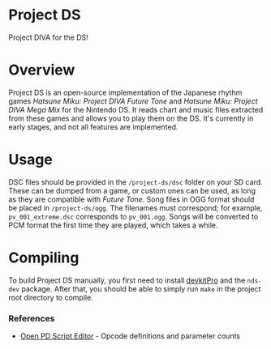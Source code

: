 # Project DS
Project DIVA for the DS!

# Overview
Project DS is an open-source implementation of the Japanese rhythm games *Hatsune Miku: Project DIVA Future Tone* and *Hatsune Miku: Project DIVA Mega Mix* for the Nintendo DS. It reads chart and music files extracted from these games and allows you to play them on the DS. It's currently in early stages, and not all features are implemented.

# Usage
DSC files should be provided in the `/project-ds/dsc` folder on your SD card. These can be dumped from a game, or custom ones can be used, as long as they are compatible with *Future Tone*. Song files in OGG format should be placed in `/project-ds/ogg`. The filenames must correspond; for example, `pv_001_extreme.dsc` corresponds to `pv_001.ogg`. Songs will be converted to PCM format the first time they are played, which takes a while.

# Compiling
To build Project DS manually, you first need to install [devkitPro](https://devkitpro.org/wiki/Getting_Started) and the `nds-dev` package. After that, you should be able to simply run `make` in the project root directory to compile.

### References
* [Open PD Script Editor](https://notabug.org/thatrandomlurker/Open-PD-Script-Editor) - Opcode definitions and parameter counts
